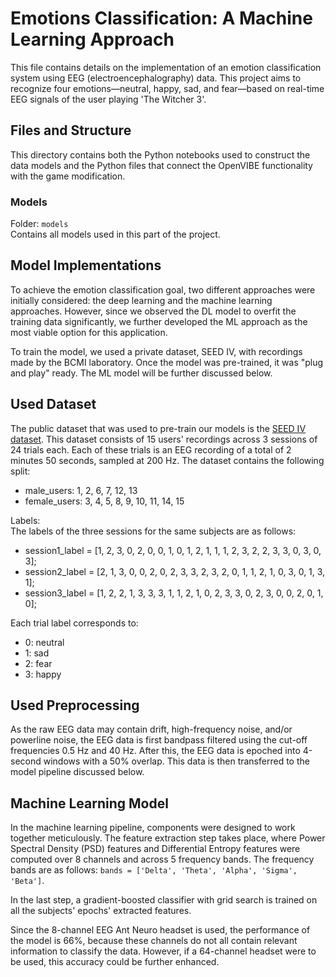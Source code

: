 # Emotions Classification: A Machine Learning Approach

This file contains details on the implementation of an emotion classification system using EEG (electroencephalography) data. This project aims to recognize four emotions—neutral, happy, sad, and fear—based on real-time EEG signals of the user playing 'The Witcher 3'.

## Files and Structure

This directory contains both the Python notebooks used to construct the data models and the Python files that connect the OpenVIBE functionality with the game modification.

### Models

Folder: `models`  
Contains all models used in this part of the project.

## Model Implementations

To achieve the emotion classification goal, two different approaches were initially considered: the deep learning and the machine learning approaches. However, since we observed the DL model to overfit the training data significantly, we further developed the ML approach as the most viable option for this application.

To train the model, we used a private dataset, SEED IV, with recordings made by the BCMI laboratory. Once the model was pre-trained, it was "plug and play" ready. The ML model will be further discussed below.

## Used Dataset

The public dataset that was used to pre-train our models is the [SEED IV dataset](https://bcmi.sjtu.edu.cn/home/seed/seed-iv.html). This dataset consists of 15 users' recordings across 3 sessions of 24 trials each. Each of these trials is an EEG recording of a total of 2 minutes 50 seconds, sampled at 200 Hz. 
The dataset contains the following split:

- male_users: 1, 2, 6, 7, 12, 13
- female_users: 3, 4, 5, 8, 9, 10, 11, 14, 15

Labels:  
The labels of the three sessions for the same subjects are as follows:

- session1_label = [1, 2, 3, 0, 2, 0, 0, 1, 0, 1, 2, 1, 1, 1, 2, 3, 2, 2, 3, 3, 0, 3, 0, 3];
- session2_label = [2, 1, 3, 0, 0, 2, 0, 2, 3, 3, 2, 3, 2, 0, 1, 1, 2, 1, 0, 3, 0, 1, 3, 1];
- session3_label = [1, 2, 2, 1, 3, 3, 3, 1, 1, 2, 1, 0, 2, 3, 3, 0, 2, 3, 0, 0, 2, 0, 1, 0];

Each trial label corresponds to: 
- 0: neutral
- 1: sad 
- 2: fear
- 3: happy

## Used Preprocessing

As the raw EEG data may contain drift, high-frequency noise, and/or powerline noise, the EEG data is first bandpass filtered using the cut-off frequencies 0.5 Hz and 40 Hz. After this, the EEG data is epoched into 4-second windows with a 50% overlap. This data is then transferred to the model pipeline discussed below.

## Machine Learning Model

In the machine learning pipeline, components were designed to work together meticulously. The feature extraction step takes place, where Power Spectral Density (PSD) features and Differential Entropy features were computed over 8 channels and across 5 frequency bands. The frequency bands are as follows: `bands = ['Delta', 'Theta', 'Alpha', 'Sigma', 'Beta']`.

In the last step, a gradient-boosted classifier with grid search is trained on all the subjects' epochs' extracted features.

Since the 8-channel EEG Ant Neuro headset is used, the performance of the model is 66%, because these channels do not all contain relevant information to classify the data. However, if a 64-channel headset were to be used, this accuracy could be further enhanced.

